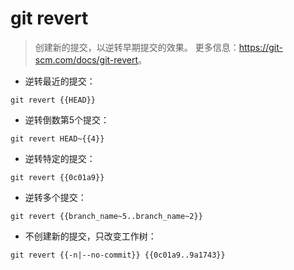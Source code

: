 # git revert

> 创建新的提交，以逆转早期提交的效果。
> 更多信息：<https://git-scm.com/docs/git-revert>。

- 逆转最近的提交：

`git revert {{HEAD}}`

- 逆转倒数第5个提交：

`git revert HEAD~{{4}}`

- 逆转特定的提交：

`git revert {{0c01a9}}`

- 逆转多个提交：

`git revert {{branch_name~5..branch_name~2}}`

- 不创建新的提交，只改变工作树：

`git revert {{-n|--no-commit}} {{0c01a9..9a1743}}`